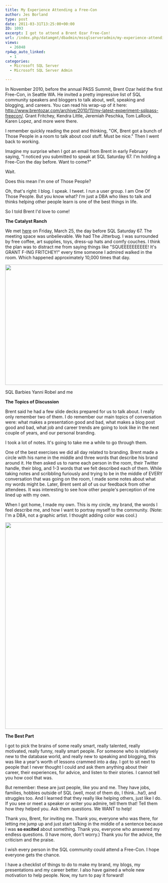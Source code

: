 ```yaml
---
title: My Experience Attending a Free-Con
author: Jes Borland
type: post
date: 2011-03-31T13:25:00+00:00
ID: 1093
excerpt: I got to attend a Brent Ozar Free-Con!
url: /index.php/datamgmt/dbadmin/mssqlserveradmin/my-experience-attending-a-free/
views:
  - 26048
rp4wp_auto_linked:
  - 1
categories:
  - Microsoft SQL Server
  - Microsoft SQL Server Admin

---
```

In November 2010, before the annual PASS Summit, Brent Ozar held the first Free-Con, in Seattle WA. He invited a pretty impressive list of SQL community speakers and bloggers to talk about, well, speaking and blogging, and careers. You can read his wrap-up of it here: http://www.brentozar.com/archive/2010/11/my-latest-experiment-sqlpass-freecon/. Grant Fritchey, Kendra Little, Jeremiah Peschka, Tom LaRock, Karen Lopez, and more were there. 

I remember quickly reading the post and thinking, "OK, Brent got a bunch of Those People in a room to talk about cool stuff. Must be nice." Then I went back to working. 

Imagine my surprise when I got an email from Brent in early February saying, "I noticed you submitted to speak at SQL Saturday 67. I'm holding a Free-Con the day before. Want to come?" 

Wait. 

Does this mean I'm one of Those People? 

Oh, that's right: I blog. I speak. I tweet. I run a user group. I am One Of Those People. But you know what? I'm just a DBA who likes to talk and thinks helping other people learn is one of the best things in life. 

So I told Brent I'd love to come! 

**The Catalyst Ranch** 

We met [here][1] on Friday, March 25, the day before SQL Saturday 67. The meeting space was unbelievable. We had The Jitterbug. I was surrounded by free coffee, art supplies, toys, dress-up hats and comfy couches. I think the plan was to distract me from saying things like "SQUEEEEEEEEEE! It's GRANT F-ING FRITCHEY!" every time someone I admired walked in the room. Which happened approximately 10,000 times that day. 

<div class="image_block">
  <a href="/wp-content/uploads/users/grrlgeek/SQLBarbiesSmall.jpg?mtime=1301584694"><img alt="" src="/wp-content/uploads/users/grrlgeek/SQLBarbiesSmall.jpg?mtime=1301584694" width="576" height="384" /></a>
</div>

SQL Barbies Yanni Robel and me

**The Topics of Discussion** 

Brent said he had a few slide decks prepared for us to talk about. I really only remember two of them. I do remember our main topics of conversation were: what makes a presentation good and bad, what makes a blog post good and bad, what job and career trends are going to look like in the next couple of years, and our personal branding. 

I took a lot of notes. It's going to take me a while to go through them. 

One of the best exercises we did all day related to branding. Brent made a circle with his name in the middle and three words that describe his brand around it. He then asked us to name each person in the room, their Twitter handle, their blog, and 1-3 words that we felt described each of them. While taking notes and scribbling furiously and trying to be in the middle of EVERY conversation that was going on the room, I made some notes about what my words might be. Later, Brent sent all of us our feedback from other attendees. It was interesting to see how other people's perception of me lined up with my own. 

When I got home, I made my own. This is my circle, my brand, the words I feel describe me, and how I want to portray myself to the community. (Note: I'm a DBA, not a graphic artist. I thought adding color was cool.) 

<div class="image_block">
  <a href="/wp-content/uploads/users/grrlgeek/3Words.JPG?mtime=1301585009"><img alt="" src="/wp-content/uploads/users/grrlgeek/3Words.JPG?mtime=1301585009" width="834" height="659" /></a>
</div>

**The Best Part** 

I got to pick the brains of some really smart, really talented, really motivated, really funny, really smart people. For someone who is relatively new to the database world, and really new to speaking and blogging, this was like a year's worth of lessons crammed into a day. I got to sit next to people that I never thought I could and ask them anything about their career, their experiences, for advice, and listen to their stories. I cannot tell you how cool that was. 

But remember: these are just people, like you and me. They have jobs, families, hobbies outside of SQL (well, most of them do, I think...ha!), and struggles too. And I learned that they really like helping others, just like I do. If you see or meet a speaker or writer you admire, tell them that! Tell them how they helped you. Ask them questions. We WANT to help! 

Thank you, Brent, for inviting me. Thank you, everyone who was there, for letting me jump up and just start talking in the middle of a sentence because I was **so excited** about something. Thank you, everyone who answered my endless questions. (I have more, don't worry.) Thank you for the advice, the criticism and the praise. 

I wish every person in the SQL community could attend a Free-Con. I hope everyone gets the chance. 

I have a checklist of things to do to make my brand, my blogs, my presentations and my career better. I also have gained a whole new motivation to help people. Now, my turn to pay it forward!

 [1]: http://www.catalystranchmeetings.com/